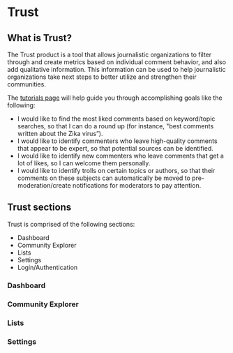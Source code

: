 # Trust

## What is Trust?

The Trust product is a tool that allows journalistic organizations to filter through and create metrics based on individual comment behavior, and also add qualitative information. This information can be used to help journalistic organizations take next steps to better utilize and strengthen their communities.

The [tutorials page](trust_tutorials) will help guide you through accomplishing goals like the following:

* I would like to find the most liked comments based on keyword/topic searches, so that I can do a round up (for instance, "best comments written about the Zika virus”).
* I would like to identify commenters who leave high-quality comments that appear to be expert, so that potential sources can be identified.
* I would like to identify new commenters who leave comments that get a lot of likes, so I can welcome them personally.
* I would like to identify trolls on certain topics or authors, so that their comments on these subjects can automatically be moved to pre-moderation/create notifications for moderators to pay attention.

## Trust sections

Trust is comprised of the following sections:

* Dashboard
* Community Explorer
* Lists
* Settings
* Login/Authentication

### Dashboard

### Community Explorer

### Lists

### Settings

